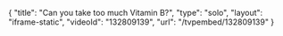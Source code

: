 {
    "title": "Can you take too much Vitamin B?",
    "type": "solo",
    "layout": "iframe-static",
    "videoId": "132809139",
    "url": "\/tvpembed\/132809139"
}